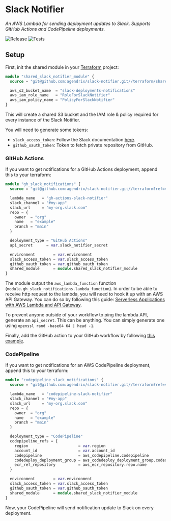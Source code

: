# Slack Notifier

_An AWS Lambda for sending deployment updates to Slack._
_Supports GitHub Actions and CodePipeline deployments._

![Release](https://github.com/agendrix/slack-notifier/workflows/Release/badge.svg) ![Tests](https://github.com/agendrix/slack-notifier/workflows/Tests/badge.svg?branch=main)

## Setup

First, init the shared module in your [Terraform](https://www.terraform.io/) project:

```terraform
module "shared_slack_notifier_module" {
  source = "git@github.com:agendrix/slack-notifier.git//terraform/shared?ref=main"

  aws_s3_bucket_name  = "slack-deployments-notifications"
  aws_iam_role_name   = "RoleForSlackNotifier"
  aws_iam_policy_name = "PolicyForSlackNotifier"
}
```

This will create a shared S3 bucket and the IAM role & policy required for every instance of the Slack Notifier.

You will need to generate some tokens:

- `slack_access_token`: Follow the Slack documentation [here](https://api.slack.com/authentication/token-types).
- `github_oauth_token`: Token to fetch private repository from GitHub.

### GitHub Actions

If you want to get notifications for a GitHub Actions deployment, append this to your terraform:

```terraform
module "gh_slack_notifications" {
  source = "git@github.com:agendrix/slack-notifier.git//terraform?ref=v1.0.0"

  lambda_name   = "gh-actions-slack-notifier"
  slack_channel = "#my-app"
  slack_url     = "my-org.slack.com"
  repo = {
    owner  = "org"
    name   = "example"
    branch = "main"
  }

  deployment_type = "GitHub Actions"
  api_secret      = var.slack_notifier_secret

  environment        = var.environment
  slack_access_token = var.slack_access_token
  github_oauth_token = var.github_oauth_token
  shared_module      = module.shared_slack_notifier_module
}
```

The module output the `aws_lambda_function` function (`module.gh_slack_notifications.lambda_function`).
In order to be able to receive http request to the lambda, you will need to hook it up with an AWS API Gateway.
You can do so by following this guide: [Serverless Applications with AWS Lambda and API Gateway](https://learn.hashicorp.com/tutorials/terraform/lambda-api-gateway).

To prevent anyone outside of your workflow to ping the lambda API, generate an `api_secret`.
This can be anything. You can simply generate one using `openssl rand -base64 64 | head -1`.

Finally, add the GitHub action to your GitHub workflow by following [this example](./ping-slack/README.md).

### CodePipeline

If you want to get notifications for an AWS CodePipeline deployment, append this to your terraform:

```terraform
module "codepipeline_slack_notifications" {
  source = "git@github.com:agendrix/slack-notifier.git//terraform?ref=v1.0.0"

  lambda_name   = "codepipeline-slack-notifier"
  slack_channel = "#my-app"
  slack_url     = "my-org.slack.com"
  repo = {
    owner  = "org"
    name   = "example"
    branch = "main"
  }

  deployment_type = "CodePipeline"
  codepipeline_refs = {
    region                      = var.region
    account_id                  = var.account_id
    codepipeline                = aws_codepipeline.codepipeline
    codedeploy_deployment_group = aws_codedeploy_deployment_group.codedeploy_deployment_group
    ecr_ref_repository          = aws_ecr_repository.repo.name
  }

  environment        = var.environment
  slack_access_token = var.slack_access_token
  github_oauth_token = var.github_oauth_token
  shared_module      = module.shared_slack_notifier_module
}
```

Now, your CodePipeline will send notification update to Slack on every deployment.

